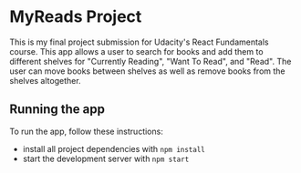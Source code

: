 # MyReads Project

This is my final project submission for Udacity's React Fundamentals course. This app allows a user to search for books and add them to different shelves for "Currently Reading", "Want To Read", and "Read". The user can move books between shelves as well as remove books from the shelves altogether.

## Running the app

To run the app, follow these instructions:

* install all project dependencies with `npm install`
* start the development server with `npm start`